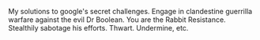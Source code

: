 My solutions to google&#39;s secret challenges. Engage in clandestine guerrilla warfare against the evil Dr Boolean. You are the Rabbit Resistance. Stealthily sabotage his efforts. Thwart. Undermine, etc.